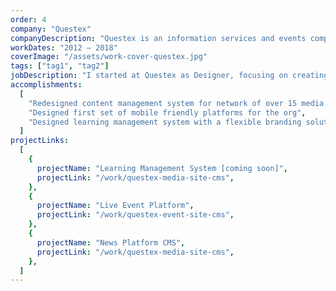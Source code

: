 ```yaml
---
order: 4
company: "Questex"
companyDescription: "Questex is an information services and events company. They focus on bring people together in wide variety of industries. They primarily serve B2B audiences, offering live events, digital communities, market insights, and educational opportunities. As a parent company to multiple brands, Questex builds and maintains media platforms, event websites, and online educational systems for all its holdings."
workDates: "2012 – 2018"
coverImage: "/assets/work-cover-questex.jpg"
tags: ["tag1", "tag2"]
jobDescription: "I started at Questex as Designer, focusing on creating marketing materials and iterating on the features of a learning management system. During my time at Questex I was promoted to Art Director, and was responsible for the redesign of our core products, including a content management system for a suite of online news publications and a learning management system. During this time I also hired and managed a small team of designers."
accomplishments:
  [
    "Redesigned content management system for network of over 15 media sites",
    "Designed first set of mobile friendly platforms for the org",
    "Designed learning management system with a flexible branding solution that allowed it to be leveraged by future partners",
  ]
projectLinks:
  [
    {
      projectName: "Learning Management System [coming soon]",
      projectLink: "/work/questex-media-site-cms",
    },
    {
      projectName: "Live Event Platform",
      projectLink: "/work/questex-event-site-cms",
    },
    {
      projectName: "News Platform CMS",
      projectLink: "/work/questex-media-site-cms",
    },
  ]
---
```

